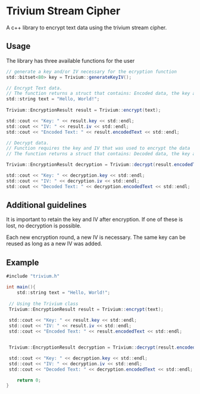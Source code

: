 # Trivium Stream Cipher

A c++ library to encrypt text data using the trivium stream cipher.

## Usage

The library has three available functions for the user

```java
// generate a key and/or IV necessary for the ecryption function
std::bitset<80> key = Trivium::generateKeyIV();
```

```java
// Encrypt Text data.
// The function returns a struct that contains: Encoded data, the key and IV that was used
std::string text = "Hello, World!";
    
Trivium::EncryptionResult result = Trivium::encrypt(text);

std::cout << "Key: " << result.key << std::endl;
std::cout << "IV: " << result.iv << std::endl;
std::cout << "Encoded Text: " << result.encodedText << std::endl;
```

```java
// Decrypt data.
// Function requires the key and IV that was used to encrypt the data
// The function returns a struct that contains: Decoded data, the key and IV that was used

Trivium::EncryptionResult decryption = Trivium::decrypt(result.encodedText, KEY, IV);

std::cout << "Key: " << decryption.key << std::endl;
std::cout << "IV: " << decryption.iv << std::endl;
std::cout << "Decoded Text: " << decryption.encodedText << std::endl;
```

## Additional guidelines

It is important to retain the key and IV after encryption. If one of these is lost,
no decryption is possible.

Each new encryption round, a new IV is necessary. 
The same key can be reused as long as a new IV was added.

## Example

```java
#include "trivium.h"

int main(){
	std::string text = "Hello, World!";
    
 // Using the Trivium class
 Trivium::EncryptionResult result = Trivium::encrypt(text);
 
 std::cout << "Key: " << result.key << std::endl;
 std::cout << "IV: " << result.iv << std::endl;
 std::cout << "Encoded Text: " << result.encodedText << std::endl;


 Trivium::EncryptionResult decryption = Trivium::decrypt(result.encodedText, result.key, result.iv);

 std::cout << "Key: " << decryption.key << std::endl;
 std::cout << "IV: " << decryption.iv << std::endl;
 std::cout << "Decoded Text: " << decryption.encodedText << std::endl;

	return 0;
}
```
